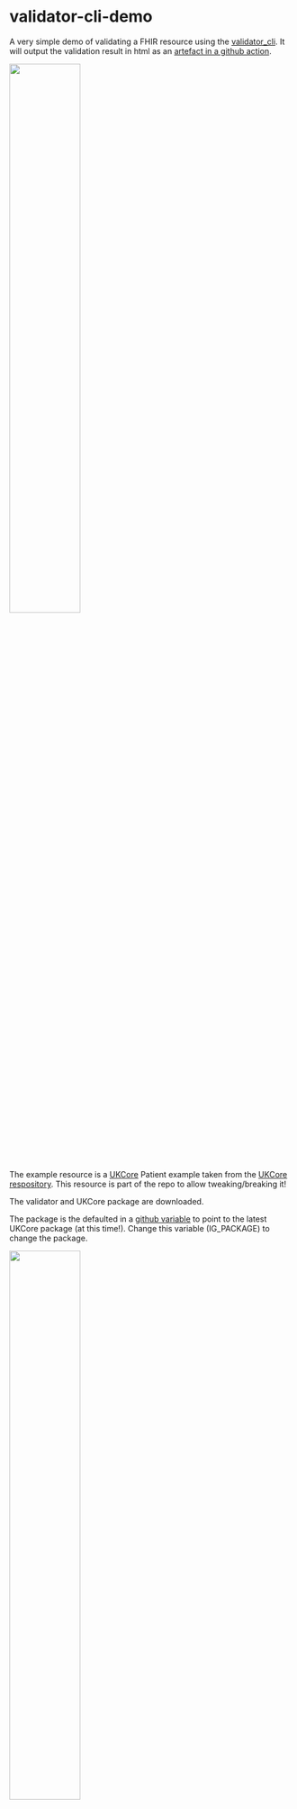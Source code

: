 # validator-cli-demo
A very simple demo of validating a FHIR resource using the [validator_cli](https://confluence.hl7.org/display/FHIR/Using+the+FHIR+Validator).  It will output the validation result in html as an [artefact in a github action](https://github.com/actions/upload-artifact#where-does-the-upload-go).

<img src="https://github.com/declankieran-nhsd/validator-cli-demo/assets/93662162/6032451a-de59-4cdb-bf6a-1efd6fd6b7f5" width="50%">

The example resource is a [UKCore](https://simplifier.net/guide/uk-core-implementation-guide) Patient example taken from the [UKCore respository](https://github.com/NHSDigital/FHIR-R4-UKCORE-STAGING-MAIN).  This resource is part of the repo to allow tweaking/breaking it!  

The validator and UKCore package are downloaded.  

The package is the defaulted in a [github variable](https://docs.github.com/en/actions/learn-github-actions/variables#creating-configuration-variables-for-an-organization) to point to the latest UKCore package (at this time!).  Change this variable (IG_PACKAGE) to change the package.

<img src="https://github.com/declankieran-nhsd/validator-cli-demo/assets/93662162/2d639b26-8a3c-4b0e-8d2b-9761ce734ddd" width="50%">

Or create a fork (maybe branch) to change the resource if you want to use this beyond this particular example!  The pipeline will also process all xml files in the root, i.e. *.xml as input to the validator.
